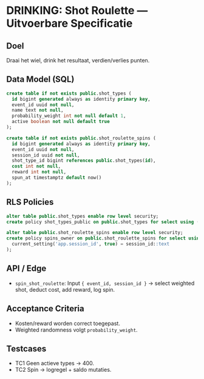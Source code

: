 # DRINKING: Shot Roulette — Uitvoerbare Specificatie

## Doel
Draai het wiel, drink het resultaat, verdien/verlies punten.

## Data Model (SQL)
```sql
create table if not exists public.shot_types (
  id bigint generated always as identity primary key,
  event_id uuid not null,
  name text not null,
  probability_weight int not null default 1,
  active boolean not null default true
);

create table if not exists public.shot_roulette_spins (
  id bigint generated always as identity primary key,
  event_id uuid not null,
  session_id uuid not null,
  shot_type_id bigint references public.shot_types(id),
  cost int not null,
  reward int not null,
  spun_at timestamptz default now()
);
```

## RLS Policies
```sql
alter table public.shot_types enable row level security;
create policy shot_types_public on public.shot_types for select using (active);

alter table public.shot_roulette_spins enable row level security;
create policy spins_owner on public.shot_roulette_spins for select using (
  current_setting('app.session_id', true) = session_id::text
);
```

## API / Edge
- `spin_shot_roulette`: Input `{ event_id, session_id }` → select weighted shot, deduct cost, add reward, log spin.

## Acceptance Criteria
- Kosten/reward worden correct toegepast.
- Weighted randomness volgt `probability_weight`.

## Testcases
- TC1 Geen actieve types → 400.
- TC2 Spin → logregel + saldo mutaties.
